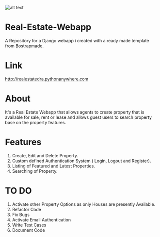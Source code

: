 ![alt text](https://user-images.githubusercontent.com/64500446/163652822-ac9b17f6-fba0-4d3d-b371-51bb548adf1f.jpg)


# Real-Estate-Webapp

A Repository for a Django webapp i created with a ready made template from Bostrapmade.

# Link

<http://realestatedra.pythonanywhere.com>

# About
It's a Real Estate Webapp that allows agents
to create property that is available for sale, rent or lease and allows 
guest users to search property base on the property features.

# Features
1. Create, Edit and Delete Property.
2. Custom defined Authentication System ( Login, Logout and Register).
3. Listing of Featured and Latest Properties.
4. Searching of Property.

# TO DO

1. Activate other Property Options as only Houses are presently Available.
2. Refactor Code
3. Fix Bugs
4. Activate Email Authentication
5. Write Test Cases
6. Document Code


